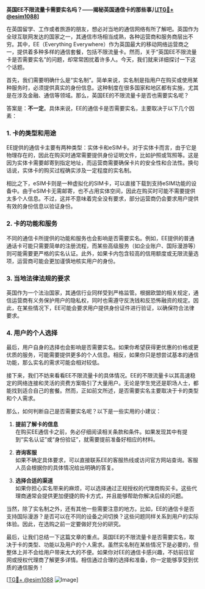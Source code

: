 **英国EE不限流量卡需要实名吗？——揭秘英国通信卡的那些事儿[[TG💪+ @esim1088](https://t.me/s/esim1088)]**

在英国留学、工作或者旅游的朋友，想必对当地的通信网络有所了解吧。英国作为全球互联网发达的国家之一，其通信市场相当成熟，各种运营商和服务商层出不穷。其中，EE（Everything Everywhere）作为英国最大的移动网络运营商之一，提供着多种多样的通信套餐，包括不限流量卡。然而，关于“英国EE不限流量卡是否需要实名”的问题，却常常困扰着许多人。今天，我们就来详细探讨一下这个话题。

首先，我们需要明确什么是“实名制”。简单来说，实名制是指用户在购买或使用某种服务时，必须提供真实的身份信息。这种制度在很多国家和地区都有实施，尤其是在涉及金融、通信等领域。那么，英国EE的不限流量卡是否也需要实名呢？

答案是：**不一定**。具体来说，EE的通信卡是否需要实名，主要取决于以下几个因素：

### 1. **卡的类型和用途**
   EE提供的通信卡主要有两种类型：实体卡和eSIM卡。对于实体卡而言，由于它是物理存在的，因此在购买时通常需要提供身份证明文件，比如护照或驾照等。这是因为实体卡需要邮寄到指定地址，而运营商需要确保卡片的安全性和合法性。换句话说，实体卡的购买过程确实涉及一定程度的实名制。

   相比之下，eSIM卡则是一种虚拟化的SIM卡，可以直接下载到支持eSIM功能的设备中。由于eSIM卡无需邮寄，也不占用实体空间，因此在购买时可能不需要提供太多个人信息。不过，这并不意味着完全没有要求，部分运营商仍会要求用户提供有效的身份信息以验证身份。

### 2. **卡的功能和服务**
   不同的通信卡所提供的功能和服务也会影响是否需要实名。例如，EE提供的普通通话卡可能只需要简单的注册流程，而某些高级服务（如企业账户、国际漫游等）则可能需要更严格的实名认证。此外，如果卡内包含较高的信用额度或无限流量选项，运营商可能会更加谨慎地核实用户的身份。

### 3. **当地法律法规的要求**
   英国作为一个法治国家，其通信行业同样受到严格监管。根据欧盟的相关规定，通信运营商有义务保护用户的隐私权，同时也需遵守反洗钱和反恐怖融资的规定。因此，在某些情况下，EE可能会要求用户提供身份证件进行验证，以确保符合法律要求。

### 4. **用户的个人选择**
   最后，用户自身的选择也会影响是否需要实名。如果你希望获得更优惠的价格或更优质的服务，可能需要提供更多的个人信息。相反，如果你只是想尝试基本的通信功能，那么实名的需求可能会相对较低。

接下来，我们不妨来看看EE不限流量卡的具体情况。EE的不限流量卡以其高速稳定的网络连接和灵活的资费方案吸引了大量用户。无论是学生党还是职场人士，都能找到适合自己的套餐。然而，正如前文所述，是否需要实名主要取决于卡的类型和个人需求。

那么，如何判断自己是否需要实名呢？以下是一些实用的小建议：

1. **提前了解卡的信息**  
   在购买EE通信卡之前，务必仔细阅读相关条款和条件。如果发现其中有提到“实名认证”或“身份验证”，就需要提前准备好相应的材料。

2. **咨询客服**  
   如果不确定具体要求，可以直接联系EE的客服热线或访问官方网站查询。客服人员会根据你的具体情况给出明确的答复。

3. **选择合适的渠道**  
   如果你担心实名带来的麻烦，可以选择通过正规授权的代理商购买卡。这些代理商通常会提供更加便捷的购卡方式，并且能够帮助你解决后续的问题。

当然，除了实名制之外，还有其他一些需要注意的地方。比如，EE的通信卡是否支持国际漫游？是否可以在不同的设备之间切换？这些问题同样关系到用户的实际体验。因此，在选购之前一定要做好充分的研究。

最后，让我们总结一下这篇文章的重点。英国EE的不限流量卡是否需要实名，取决于卡的类型、功能以及用户的个人需求。虽然实名制在某些情况下是必要的，但整体上并不会给用户带来太大的不便。如果你对EE的通信卡感兴趣，不妨前往官网或授权代理商了解更多详情。相信通过合理的选择和准备，你一定能够享受到优质的通信服务！

[[TG💪+ @esim1088](https://t.me/s/esim1088) ![Image](https://i.postimg.cc/4NQfJmqS/Snipaste-2025-05-13-00-14-12.png)]